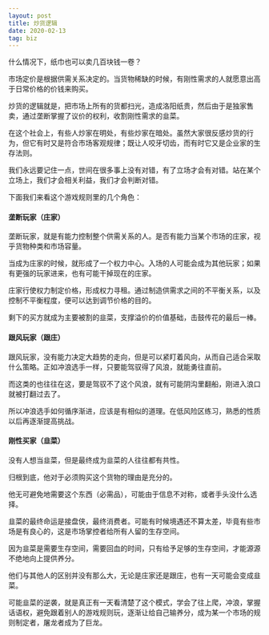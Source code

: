 ```yaml
---
layout: post
title: 炒货逻辑
date: 2020-02-13
tag: biz
---
```


什么情况下，纸巾也可以卖几百块钱一卷？

市场定价是根据供需关系决定的。当货物稀缺的时候，有刚性需求的人就愿意出高于日常价格的价钱来购买。

炒货的逻辑就是，把市场上所有的货都扫光，造成洛阳纸贵，然后由于是独家售卖，通过垄断掌握了议价的权利，收割刚性需求的韭菜。

在这个社会上，有些人炒家在明处，有些炒家在暗处。虽然大家很反感炒货的行为，但它有时又是符合市场客观规律；既让人咬牙切齿，而有时它又是企业家的生存法则。

我们永远要记住一点，世间在很多事上没有对错，有了立场才会有对错。站在某个立场上，我们才会相关利益，我们才会判断对错。

下面我们来看这个游戏规则里的几个角色：


#### 垄断玩家（庄家）

垄断玩家，就是有能力控制整个供需关系的人。是否有能力当某个市场的庄家，视乎货物种类和市场容量。

当成为庄家的时候，就形成了一个权力中心。入场的人可能会成为其他玩家；如果有更强的玩家进来，也有可能干掉现在的庄家。

庄家行使权力制定价格，形成权力寻租。通过制造供需求之间的不平衡关系，以及控制不平衡程度，便可以达到调节价格的目的。

剩下的买方就成为主要被割的韭菜，支撑溢价的价值基础，击鼓传花的最后一棒。



#### 跟风玩家（跟庄）

跟风玩家，没有能力决定大趋势的走向，但是可以紧盯着风向，从而自己适合采取什么策略。正如冲浪选手一样，只要能驾驭得了风浪，就能勇往直前。

而这类的也往往在这，要是驾驭不了这个风浪，就有可能阴沟里翻船，刚进入浪口就被打翻过去了。

所以冲浪选手如何循序渐进，应该是有相似的道理。在低风险区练习，熟悉的性质以后再逐渐提高挑战。



#### 刚性买家（韭菜）

没有人想当韭菜，但是最终成为韭菜的人往往都有共性。

归根到底，他对于必须购买这个货物的理由是充分的。

他无可避免地需要这个东西（必需品），可能由于信息不对称，或者手头没什么选择。

韭菜的最终命运是接盘侠，最终消费者。可能有时候境遇还不算太差，毕竟有些市场是有良心的，这是市场掌控者给所有人留的生存空间。

因为韭菜是需要生存空间，需要回血的时间，只有给予足够的生存空间，才能源源不绝地向上提供养分。

他们与其他人的区别并没有那么大，无论是庄家还是跟庄，也有一天可能会变成韭菜。

可能韭菜的逆袭，就是真正有一天看清楚了这个模式，学会了往上爬，冲浪，掌握话语权，避免跟着别人的游戏规则玩，逐渐让给自己输养分，成为某一个市场的规则制定者，屠龙者成为了巨龙。


